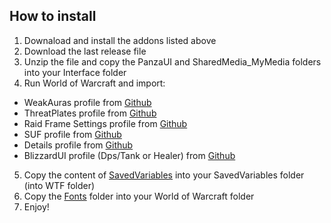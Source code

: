 ## How to install

1. Downaload and install the addons listed above
2. Download the last release file
3. Unzip the file and copy the PanzaUI and SharedMedia_MyMedia folders into your Interface folder
4. Run World of Warcraft and import:
  - WeakAuras profile from [Github](https://github.com/MarioCatuogno/PanzaUI/tree/main/WeakAuras) 
  - ThreatPlates profile from [Github](https://github.com/MarioCatuogno/PanzaUI/blob/main/Profiles/PanzaUI-ThreatPlates.txt)
  - Raid Frame Settings profile from [Github](https://github.com/MarioCatuogno/PanzaUI/blob/main/Profiles/RaidFrameSettings.txt)
  - SUF profile from [Github](https://github.com/MarioCatuogno/PanzaUI/blob/main/Profiles/PanzaUI-SUF.txt)
  - Details profile from [Github](https://github.com/MarioCatuogno/PanzaUI/blob/main/Profiles/PanzaUI-Details.txt)
  - BlizzardUI profile (Dps/Tank or Healer) from [Github](https://github.com/MarioCatuogno/PanzaUI/tree/main/Profiles)
5. Copy the content of [SavedVariables](https://github.com/MarioCatuogno/PanzaUI/tree/main/SavedVariables) into your SavedVariables folder (into WTF folder)
6. Copy the [Fonts](https://github.com/MarioCatuogno/PanzaUI/tree/main/Fonts) folder into your World of Warcraft folder
7. Enjoy!